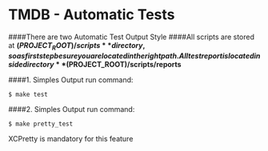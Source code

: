 TMDB - Automatic Tests
======================
####There are two Automatic Test Output Style
####All scripts are stored at **$(PROJECT_ROOT)/scripts** directory, so as first step be sure you are located in the right path. All test report is located inside directory **$(PROJECT_ROOT)/scripts/reports**

####1. Simples Output
run command:

```
$ make test
```
 
####2. Simples Output
run command:

```
$ make pretty_test
```
XCPretty is mandatory for this feature

